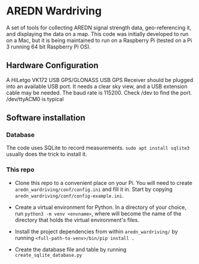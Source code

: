# AREDN Wardriving

A set of tools for collecting AREDN signal strength data, geo-referencing it, and displaying the data on a map.  This code was initially developed to run on a Mac, but it is being maintained to run on a Raspberry Pi (tested on a Pi 3 running 64 bit Raspberry Pi OS).

## Hardware Configuration

A HiLetgo VK172 USB GPS/GLONASS USB GPS Receiver should be plugged into an available USB port.  It needs a clear sky view, and a USB extension cable may be needed.  The baud rate is 115200.  Check /dev to find the port.  /dev/ttyACM0 is typical

## Software installation

### Database

The code uses SQLite to record measurements.  `sudo apt install sqlite3` usually does the trick to install it.

### This repo

- Clone this repo to a convenient place on your Pi.  You will need to create `aredn_wardriving/conf/config.ini` and fill it in.  Start by copying `aredn_wardriving/conf/config-example.ini`.  

- Create a virtual environment for Python.  In a directory of your choice, run `python3 -m venv <envname>`, where <envname> will become the name of the directory that holds the virtual environment's files.  

- Install the project dependencies from within `aredn_wardriving/` by running `<full-path-to-venv>/bin/pip install .`

- Create the database file and table by running `create_sqlite_database.py` 
